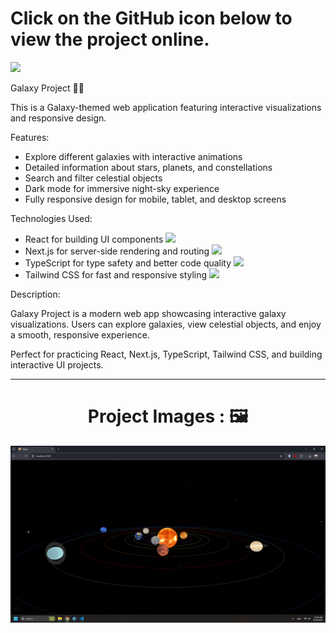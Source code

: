 <div>
  <h1>Click on the GitHub icon below to view the project online.</h1>
  <a href="https://github.com/username/galaxy-project">
    <img src="https://img.shields.io/badge/github-%23121011.svg?style=for-the-badge&logo=github&logoColor=white"/>
  </a>
</div>

Galaxy Project 🌌✨

This is a Galaxy-themed web application featuring interactive visualizations and responsive design.

Features:
<ul>
  <li>
    Explore different galaxies with interactive animations
  </li>
  <li>
    Detailed information about stars, planets, and constellations
  </li>
  <li>
    Search and filter celestial objects
  </li>
  <li>
    Dark mode for immersive night-sky experience
  </li>
  <li>
    Fully responsive design for mobile, tablet, and desktop screens
  </li>
</ul>

Technologies Used:

<ul>
  <li>
    React for building UI components 
    <img width='20px' src='https://skillicons.dev/icons?i=react'>
  </li>
  <li>
    Next.js for server-side rendering and routing
    <img width='20px' src='https://skillicons.dev/icons?i=next'>
  </li>
  <li>
    TypeScript for type safety and better code quality
    <img width='20px' src='https://skillicons.dev/icons?i=typescript'>
  </li>
  <li>
    Tailwind CSS for fast and responsive styling
    <img width='20px' src='https://skillicons.dev/icons?i=tailwindcss'>
  </li>
</ul>

Description:

Galaxy Project is a modern web app showcasing interactive galaxy visualizations. Users can explore galaxies, view celestial objects, and enjoy a smooth, responsive experience.   

Perfect for practicing React, Next.js, TypeScript, Tailwind CSS, and building interactive UI projects.

<hr/>

<h1 align="center">Project Images : 🖼️</h1>
<div align="center">
  <img src="/pic1.png" width="700px" />
</div>
